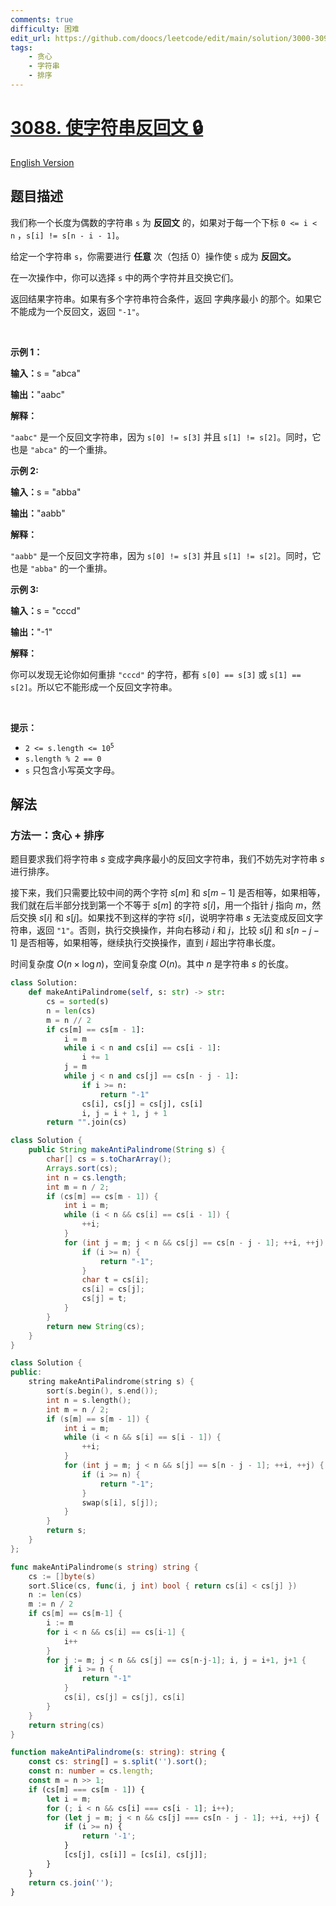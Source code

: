 ```yaml
---
comments: true
difficulty: 困难
edit_url: https://github.com/doocs/leetcode/edit/main/solution/3000-3099/3088.Make%20String%20Anti-palindrome/README.md
tags:
    - 贪心
    - 字符串
    - 排序
---
```


<!-- problem:start -->

# [3088. 使字符串反回文 🔒](https://leetcode.cn/problems/make-string-anti-palindrome)

[English Version](/solution/3000-3099/3088.Make%20String%20Anti-palindrome/README_EN.md)

## 题目描述

<!-- description:start -->

<p>我们称一个长度为偶数的字符串&nbsp;<code>s</code>&nbsp;为&nbsp;<strong>反回文</strong>&nbsp;的，如果对于每一个下标&nbsp;<code>0 &lt;= i &lt; n</code>&nbsp;，<code>s[i] != s[n - i - 1]</code>。</p>

<p>给定一个字符串&nbsp;<code>s</code>，你需要进行&nbsp;<strong>任意</strong> 次（包括 0）操作使&nbsp;<code>s</code>&nbsp;成为 <strong>反回文。</strong></p>

<p>在一次操作中，你可以选择&nbsp;<code>s</code>&nbsp;中的两个字符并且交换它们。</p>

<p>返回结果字符串。如果有多个字符串符合条件，返回 <span data-keyword="lexicographically-smaller-string">字典序最小</span> 的那个。如果它不能成为一个反回文，返回&nbsp;<code>"-1"</code>。</p>

<p>&nbsp;</p>

<p><strong class="example">示例 1：</strong></p>

<div class="example-block">
<p><strong>输入：</strong><span class="example-io">s = "abca"</span></p>

<p><strong>输出：</strong><span class="example-io">"aabc"</span></p>

<p><strong>解释：</strong></p>

<p><code>"aabc"</code> 是一个反回文字符串，因为 <code>s[0] != s[3]</code> 并且&nbsp;<code>s[1] != s[2]</code>。同时，它也是 <code>"abca"</code>&nbsp;的一个重排。</p>
</div>

<p><strong class="example">示例 2:</strong></p>

<div class="example-block">
<p><strong>输入：</strong><span class="example-io">s = "abba"</span></p>

<p><b>输出：</b><span class="example-io">"aabb"</span></p>

<p><b>解释：</b></p>

<p><code>"aabb"</code>&nbsp;是一个反回文字符串，因为&nbsp;<code>s[0] != s[3]</code>&nbsp;并且&nbsp;<code>s[1] != s[2]</code>。同时，它也是&nbsp;<code>"abba"</code>&nbsp;的一个重排。</p>
</div>

<p><strong class="example">示例 3:</strong></p>

<div class="example-block">
<p><strong>输入：</strong><span class="example-io">s = "cccd"</span></p>

<p><strong>输出：</strong><span class="example-io">"-1"</span></p>

<p><strong>解释：</strong></p>

<p>你可以发现无论你如何重排&nbsp;<code>"cccd"</code>&nbsp;的字符，都有&nbsp;<code>s[0] == s[3]</code>&nbsp;或&nbsp;<code>s[1] == s[2]</code>。所以它不能形成一个反回文字符串。</p>
</div>

<p>&nbsp;</p>

<p><strong>提示：</strong></p>

<ul>
	<li><code>2 &lt;= s.length &lt;= 10<sup>5</sup></code></li>
	<li><code>s.length % 2 == 0</code></li>
	<li><code>s</code> 只包含小写英文字母。</li>
</ul>

<!-- description:end -->

## 解法

<!-- solution:start -->

### 方法一：贪心 + 排序

题目要求我们将字符串 $s$ 变成字典序最小的反回文字符串，我们不妨先对字符串 $s$ 进行排序。

接下来，我们只需要比较中间的两个字符 $s[m]$ 和 $s[m-1]$ 是否相等，如果相等，我们就在后半部分找到第一个不等于 $s[m]$ 的字符 $s[i]$，用一个指针 $j$ 指向 $m$，然后交换 $s[i]$ 和 $s[j]$。如果找不到这样的字符 $s[i]$，说明字符串 $s$ 无法变成反回文字符串，返回 `"1"`。否则，执行交换操作，并向右移动 $i$ 和 $j$，比较 $s[j]$ 和 $s[n-j-1]$ 是否相等，如果相等，继续执行交换操作，直到 $i$ 超出字符串长度。

时间复杂度 $O(n \times \log n)$，空间复杂度 $O(n)$。其中 $n$ 是字符串 $s$ 的长度。

<!-- tabs:start -->

```python
class Solution:
    def makeAntiPalindrome(self, s: str) -> str:
        cs = sorted(s)
        n = len(cs)
        m = n // 2
        if cs[m] == cs[m - 1]:
            i = m
            while i < n and cs[i] == cs[i - 1]:
                i += 1
            j = m
            while j < n and cs[j] == cs[n - j - 1]:
                if i >= n:
                    return "-1"
                cs[i], cs[j] = cs[j], cs[i]
                i, j = i + 1, j + 1
        return "".join(cs)
```

```java
class Solution {
    public String makeAntiPalindrome(String s) {
        char[] cs = s.toCharArray();
        Arrays.sort(cs);
        int n = cs.length;
        int m = n / 2;
        if (cs[m] == cs[m - 1]) {
            int i = m;
            while (i < n && cs[i] == cs[i - 1]) {
                ++i;
            }
            for (int j = m; j < n && cs[j] == cs[n - j - 1]; ++i, ++j) {
                if (i >= n) {
                    return "-1";
                }
                char t = cs[i];
                cs[i] = cs[j];
                cs[j] = t;
            }
        }
        return new String(cs);
    }
}
```

```cpp
class Solution {
public:
    string makeAntiPalindrome(string s) {
        sort(s.begin(), s.end());
        int n = s.length();
        int m = n / 2;
        if (s[m] == s[m - 1]) {
            int i = m;
            while (i < n && s[i] == s[i - 1]) {
                ++i;
            }
            for (int j = m; j < n && s[j] == s[n - j - 1]; ++i, ++j) {
                if (i >= n) {
                    return "-1";
                }
                swap(s[i], s[j]);
            }
        }
        return s;
    }
};
```

```go
func makeAntiPalindrome(s string) string {
	cs := []byte(s)
	sort.Slice(cs, func(i, j int) bool { return cs[i] < cs[j] })
	n := len(cs)
	m := n / 2
	if cs[m] == cs[m-1] {
		i := m
		for i < n && cs[i] == cs[i-1] {
			i++
		}
		for j := m; j < n && cs[j] == cs[n-j-1]; i, j = i+1, j+1 {
			if i >= n {
				return "-1"
			}
			cs[i], cs[j] = cs[j], cs[i]
		}
	}
	return string(cs)
}
```

```ts
function makeAntiPalindrome(s: string): string {
    const cs: string[] = s.split('').sort();
    const n: number = cs.length;
    const m = n >> 1;
    if (cs[m] === cs[m - 1]) {
        let i = m;
        for (; i < n && cs[i] === cs[i - 1]; i++);
        for (let j = m; j < n && cs[j] === cs[n - j - 1]; ++i, ++j) {
            if (i >= n) {
                return '-1';
            }
            [cs[j], cs[i]] = [cs[i], cs[j]];
        }
    }
    return cs.join('');
}
```

<!-- tabs:end -->

<!-- solution:end -->

<!-- problem:end -->
